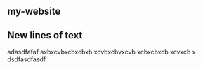 ## my-website

## New lines of text

adasdfafaf
axbxcvbxcbxcbxb
xcvbxcbvxcvb
xcbxcbxcb
xcvxcb
x
dsdfasdfasdf
